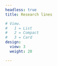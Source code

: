 ```yaml
---
headless: true 
title: Research lines

# View.
#   1 = List
#   2 = Compact
#   3 = Card
design:
  view: 3 
  weight: 20

---
```

